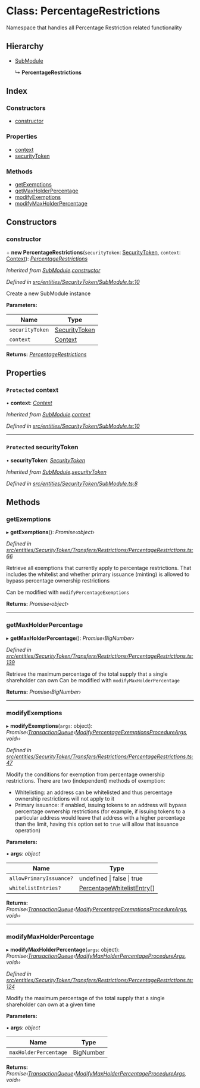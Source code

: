 # Class: PercentageRestrictions

Namespace that handles all Percentage Restriction related functionality

## Hierarchy

- [SubModule](_entities_securitytoken_submodule_.submodule.md)

  ↳ **PercentageRestrictions**

## Index

### Constructors

- [constructor](_entities_securitytoken_transfers_restrictions_percentagerestrictions_.percentagerestrictions.md#constructor)

### Properties

- [context](_entities_securitytoken_transfers_restrictions_percentagerestrictions_.percentagerestrictions.md#protected-context)
- [securityToken](_entities_securitytoken_transfers_restrictions_percentagerestrictions_.percentagerestrictions.md#protected-securitytoken)

### Methods

- [getExemptions](_entities_securitytoken_transfers_restrictions_percentagerestrictions_.percentagerestrictions.md#getexemptions)
- [getMaxHolderPercentage](_entities_securitytoken_transfers_restrictions_percentagerestrictions_.percentagerestrictions.md#getmaxholderpercentage)
- [modifyExemptions](_entities_securitytoken_transfers_restrictions_percentagerestrictions_.percentagerestrictions.md#modifyexemptions)
- [modifyMaxHolderPercentage](_entities_securitytoken_transfers_restrictions_percentagerestrictions_.percentagerestrictions.md#modifymaxholderpercentage)

## Constructors

### constructor

\+ **new PercentageRestrictions**(`securityToken`: [SecurityToken](_entities_securitytoken_securitytoken_.securitytoken.md), `context`: [Context](_context_.context.md)): _[PercentageRestrictions](_entities_securitytoken_transfers_restrictions_percentagerestrictions_.percentagerestrictions.md)_

_Inherited from [SubModule](_entities_securitytoken_submodule_.submodule.md).[constructor](_entities_securitytoken_submodule_.submodule.md#constructor)_

_Defined in [src/entities/SecurityToken/SubModule.ts:10](https://github.com/PolymathNetwork/polymath-sdk/blob/c47ae7a/src/entities/SecurityToken/SubModule.ts#L10)_

Create a new SubModule instance

**Parameters:**

| Name            | Type                                                                     |
| --------------- | ------------------------------------------------------------------------ |
| `securityToken` | [SecurityToken](_entities_securitytoken_securitytoken_.securitytoken.md) |
| `context`       | [Context](_context_.context.md)                                          |

**Returns:** _[PercentageRestrictions](_entities_securitytoken_transfers_restrictions_percentagerestrictions_.percentagerestrictions.md)_

## Properties

### `Protected` context

• **context**: _[Context](_context_.context.md)_

_Inherited from [SubModule](_entities_securitytoken_submodule_.submodule.md).[context](_entities_securitytoken_submodule_.submodule.md#protected-context)_

_Defined in [src/entities/SecurityToken/SubModule.ts:10](https://github.com/PolymathNetwork/polymath-sdk/blob/c47ae7a/src/entities/SecurityToken/SubModule.ts#L10)_

---

### `Protected` securityToken

• **securityToken**: _[SecurityToken](_entities_securitytoken_securitytoken_.securitytoken.md)_

_Inherited from [SubModule](_entities_securitytoken_submodule_.submodule.md).[securityToken](_entities_securitytoken_submodule_.submodule.md#protected-securitytoken)_

_Defined in [src/entities/SecurityToken/SubModule.ts:8](https://github.com/PolymathNetwork/polymath-sdk/blob/c47ae7a/src/entities/SecurityToken/SubModule.ts#L8)_

## Methods

### getExemptions

▸ **getExemptions**(): _Promise‹object›_

_Defined in [src/entities/SecurityToken/Transfers/Restrictions/PercentageRestrictions.ts:66](https://github.com/PolymathNetwork/polymath-sdk/blob/c47ae7a/src/entities/SecurityToken/Transfers/Restrictions/PercentageRestrictions.ts#L66)_

Retrieve all exemptions that currently apply to percentage restrictions. That includes the whitelist and whether primary issuance (minting) is allowed to bypass percentage ownership restrictions

Can be modified with `modifyPercentageExemptions`

**Returns:** _Promise‹object›_

---

### getMaxHolderPercentage

▸ **getMaxHolderPercentage**(): _Promise‹BigNumber›_

_Defined in [src/entities/SecurityToken/Transfers/Restrictions/PercentageRestrictions.ts:139](https://github.com/PolymathNetwork/polymath-sdk/blob/c47ae7a/src/entities/SecurityToken/Transfers/Restrictions/PercentageRestrictions.ts#L139)_

Retrieve the maximum percentage of the total supply that a single shareholder can own
Can be modified with `modifyMaxHolderPercentage`

**Returns:** _Promise‹BigNumber›_

---

### modifyExemptions

▸ **modifyExemptions**(`args`: object): _Promise‹[TransactionQueue](_entities_transactionqueue_.transactionqueue.md)‹[ModifyPercentageExemptionsProcedureArgs](../interfaces/_types_index_.modifypercentageexemptionsprocedureargs.md), void››_

_Defined in [src/entities/SecurityToken/Transfers/Restrictions/PercentageRestrictions.ts:47](https://github.com/PolymathNetwork/polymath-sdk/blob/c47ae7a/src/entities/SecurityToken/Transfers/Restrictions/PercentageRestrictions.ts#L47)_

Modify the conditions for exemption from percentage ownership restrictions. There are two (independent) methods of exemption:

- Whitelisting: an address can be whitelisted and thus percentage ownership restrictions will not apply to it
- Primary issuance: if enabled, issuing tokens to an address will bypass percentage ownership restrictions (for example, if issuing tokens to a particular address would leave that address with a higher percentage than the limit, having this option set to `true` will allow that issuance operation)

**Parameters:**

▪ **args**: _object_

| Name                    | Type                                                                                  |
| ----------------------- | ------------------------------------------------------------------------------------- |
| `allowPrimaryIssuance?` | undefined &#124; false &#124; true                                                    |
| `whitelistEntries?`     | [PercentageWhitelistEntry](../interfaces/_types_index_.percentagewhitelistentry.md)[] |

**Returns:** _Promise‹[TransactionQueue](_entities_transactionqueue_.transactionqueue.md)‹[ModifyPercentageExemptionsProcedureArgs](../interfaces/_types_index_.modifypercentageexemptionsprocedureargs.md), void››_

---

### modifyMaxHolderPercentage

▸ **modifyMaxHolderPercentage**(`args`: object): _Promise‹[TransactionQueue](_entities_transactionqueue_.transactionqueue.md)‹[ModifyMaxHolderPercentageProcedureArgs](../interfaces/_types_index_.modifymaxholderpercentageprocedureargs.md), void››_

_Defined in [src/entities/SecurityToken/Transfers/Restrictions/PercentageRestrictions.ts:124](https://github.com/PolymathNetwork/polymath-sdk/blob/c47ae7a/src/entities/SecurityToken/Transfers/Restrictions/PercentageRestrictions.ts#L124)_

Modify the maximum percentage of the total supply that a single shareholder can own at a given time

**Parameters:**

▪ **args**: _object_

| Name                  | Type      |
| --------------------- | --------- |
| `maxHolderPercentage` | BigNumber |

**Returns:** _Promise‹[TransactionQueue](_entities_transactionqueue_.transactionqueue.md)‹[ModifyMaxHolderPercentageProcedureArgs](../interfaces/_types_index_.modifymaxholderpercentageprocedureargs.md), void››_
